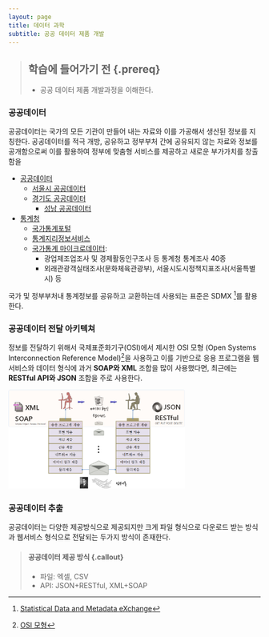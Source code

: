 ```yaml
---
layout: page
title: 데이터 과학
subtitle: 공공 데이터 제품 개발
---
```


> ## 학습에 들어가기 전 {.prereq}
>
> * 공공 데이터 제품 개발과정을 이해한다.


### 공공데이터

공공데이터는 국가의 모든 기관이 만들어 내는 자료와 이를 가공해서 생산된 정보를 지칭한다. 공공데이터를 적극 개방, 공유하고 정부부처 간에 공유되지 않는 자료와 정보를 공개함으로써 이를 활용하여 정부에 맞춤형 서비스를 제공하고 새로운 부가가치를 창출함을 

- [공공데이터](https://www.data.go.kr/)
    + [서울시 공공데이터](http://data.seoul.go.kr/)
    + [경기도 공공데이터](http://data.gg.go.kr/)
        - [성남 공공데이터](http://data.seongnam.go.kr/main.do) 
- [통계청](http://kostat.go.kr/)
    + [국가통계포털](http://kosis.kr/)    
    + [통계지리정보서비스](http://sgis.kostat.go.kr/)
    + [국가통계 마이크로데이터](http://mdis.kostat.go.kr): 
        - 광업제조업조사 및 경제활동인구조사 등 통계청 통계조사 40종
        - 외래관광객실태조사(문화체육관광부), 서울시도시정책지표조사(서울특별시) 등

국가 및 정부부처내 통계정보를 공유하고 교환하는데 사용되는 표준은 SDMX [^sdmx]를 활용한다.

[^sdmx]: [Statistical Data and Metadata eXchange](https://sdmx.org/)


### 공공데이터 전달 아키텍쳐

정보를 전달하기 위해서 국제표준화기구(OSI)에서 제시한 OSI 모형 (Open Systems Interconnection Reference Model)[^1]을 사용하고 이를 기반으로 응용 프로그램을 웹서비스와 데이터 형식에 과거 **SOAP와 XML** 조합을 많이 사용했다면, 최근에는 **RESTful API와 JSON** 조합을 주로 사용한다. 

<img src="fig/data-product-api.png" width="70%" />


[^1]: [OSI 모형](https://ko.wikipedia.org/wiki/OSI_모형)


### 공공데이터 추출

공공데이터는 다양한 제공방식으로 제공되지만 크게 파일 형식으로 다운로드 받는 방식과 웹서비스 형식으로 전달되는 두가지 방식이 존재한다.

> #### 공공데이터 제공 방식 {.callout}
> 
> - 파일: 엑셀, CSV
> - API: JSON+RESTful, XML+SOAP















